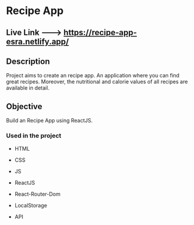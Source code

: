 
# Recipe App

## Live Link ---> https://recipe-app-esra.netlify.app/

## Description

Project aims to create an recipe app. An application where you can find great recipes. Moreover, the nutritional and calorie values of all recipes are available in detail.

## Objective

Build an Recipe App using ReactJS.

### Used in the project

- HTML

- CSS

- JS

- ReactJS

- React-Router-Dom

- LocalStorage

- API
